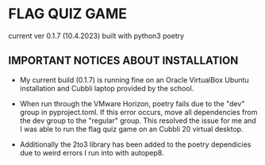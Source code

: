 # FLAG QUIZ GAME

current ver 0.1.7 (10.4.2023)
built with python3 poetry

## IMPORTANT NOTICES ABOUT INSTALLATION

- My current build (0.1.7) is running fine on an Oracle VirtualBox Ubuntu installation and Cubbli laptop provided by the school.

- When run through the VMware Horizon, poetry fails due to the "dev" group in pyproject.toml. If this error occurs, move all dependencies from the dev group to the "regular" group. This resolved the issue for me and I was able to run the flag quiz game on an Cubbli 20 virtual desktop.

- Additionally the 2to3 library has been added to the poetry dependicies due to weird errors I run into with autopep8.
